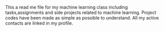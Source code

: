 This a read me file for my machine learning class including tasks,assignments and side projects related to machine learning.
Project codes have been made as simple as possible to understand.
All my active contacts are linked in my profile.
